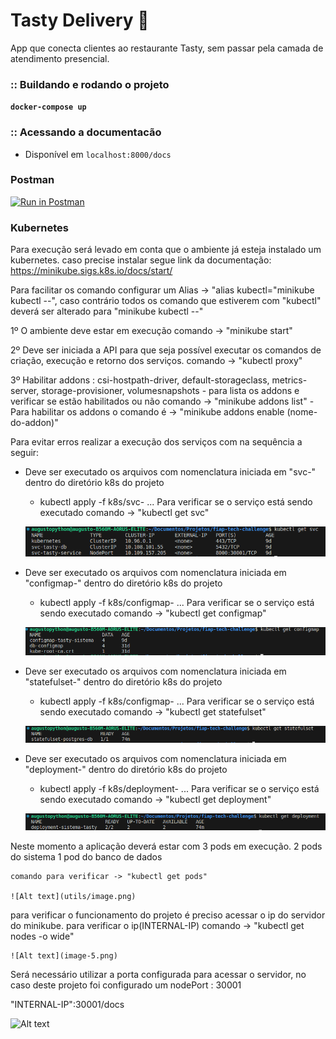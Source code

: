 # Tasty Delivery 🍕

App que conecta clientes ao restaurante Tasty, sem passar pela
camada de atendimento presencial.

### :: Buildando e rodando o projeto

**`docker-compose up `**

### :: Acessando a documentacão

- Disponível em `localhost:8000/docs`

### Postman

[![Run in Postman](https://run.pstmn.io/button.svg)](https://god.gw.postman.com/run-collection/7863369-26349d46-5dc6-4cc9-b6ee-6e408e0f3250?action=collection%2Ffork&source=rip_markdown&collection-url=entityId%3D7863369-26349d46-5dc6-4cc9-b6ee-6e408e0f3250%26entityType%3Dcollection%26workspaceId%3D7722f8b0-e64b-48df-8938-eabd38a000cd)

### Kubernetes

Para execução será levado em conta que o ambiente já esteja instalado um kubernetes.
caso precise instalar segue link da documentação:
https://minikube.sigs.k8s.io/docs/start/


Para facilitar os comando configurar um Alias -> "alias kubectl="minikube kubectl --", caso contrário todos os comando que estiverem com "kubectl" deverá ser alterado para "minikube kubectl --"

1º O ambiente deve estar em execução comando -> "minikube start"

2º Deve ser iniciada a API para que seja possível executar os comandos de criação, execução e retorno dos serviços. comando -> "kubectl proxy"

3º Habilitar addons : csi-hostpath-driver, default-storageclass, metrics-server, storage-provisioner, volumesnapshots
    - para lista os addons e verificar se estão habilitados ou não comando -> "minikube addons list"
    - Para habilitar os addons o comando é -> "minikube addons enable (nome-do-addon)"

Para evitar erros realizar a execução dos serviços com na sequência a seguir:

- Deve ser executado os arquivos com nomenclatura iniciada em "svc-" dentro do diretório k8s do projeto
    - kubectl apply -f k8s/svc- ...
    Para verificar se o serviço está sendo executado comando -> "kubectl get svc"

    ![Alt text](utils/image-1.png)
    
- Deve ser executado os arquivos com nomenclatura iniciada em "configmap-" dentro do diretório k8s do projeto
    - kubectl apply -f k8s/configmap- ...
    Para verificar se o serviço está sendo executado comando -> "kubectl get configmap"

    ![Alt text](utils/image-2.png)

- Deve ser executado os arquivos com nomenclatura iniciada em "statefulset-" dentro do diretório k8s do projeto
    - kubectl apply -f k8s/configmap- ...
    Para verificar se o serviço está sendo executado comando -> "kubectl get statefulset"

    ![Alt text](utils/image-3.png)

- Deve ser executado os arquivos com nomenclatura iniciada em "deployment-" dentro do diretório k8s do projeto
    - kubectl apply -f k8s/deployment- ...
    Para verificar se o serviço está sendo executado comando -> "kubectl get deployment"

    ![Alt text](utils/image-4.png)

Neste momento a aplicação deverá estar com 3 pods em execução.
    2 pods do sistema
    1 pod do banco de dados

    comando para verificar -> "kubectl get pods"

    ![Alt text](utils/image.png)

para verificar o funcionamento do projeto é preciso acessar o ip do servidor do minikube.
    para verificar o ip(INTERNAL-IP) comando -> "kubectl get nodes -o wide"

    ![Alt text](image-5.png)

Será necessário utilizar a porta configurada para acessar o servidor, no caso deste projeto foi configurado um nodePort : 30001

"INTERNAL-IP":30001/docs

![Alt text](image-6.png)


